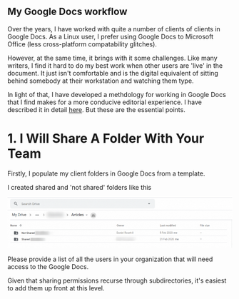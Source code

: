 ## My Google Docs workflow 

Over the years, I have worked with quite a number of clients of clients in Google Docs. As a Linux user, I prefer using Google Docs to Microsoft Office (less cross-platform compatability glitches).

However, at the same time, it brings with it some challenges. Like many writers, I find it hard to do my best work when other users are 'live' in the document. It just isn't comfortable and is the digital equivalent of sitting behind somebody at their workstation and watching them type.

In light of that, I have developed a methdology for working in Google Docs that I find makes for a more conducive editorial experience. I have described it in detail [here](https://medium.com/daniels-tech-world/a-way-to-comfortably-work-with-clients-in-google-docs-daa199efc50f?source=friends_link&sk=6ab99ed69b0835f9e3c938425f8863c9). But these are the essential points.

# 1. I Will Share A Folder With Your Team

Firstly, I populate my client folders in Google Docs from a template.

I created shared and 'not shared' folders like this

![](/Images/1.png)

Please provide a list of all the users in your organization that will need access to the Google Docs.

Given that sharing permissions recurse through subdirectories, it's easiest to add them up front at this level. 

